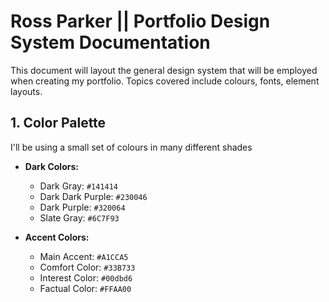 # Ross Parker || Portfolio Design System Documentation

This document will layout the general design system that will be employed when creating my portfolio. Topics covered include colours, fonts, element layouts.

## **1. Color Palette**
I'll be using a small set of colours in many different shades

- **Dark Colors:**
	- Dark Gray: `#141414`
	- Dark Dark Purple: `#230046`
	- Dark Purple: `#320064`
	- Slate Gray: `#6C7F93`

- **Accent Colors:**
	- Main Accent: `#A1CCA5`
	- Comfort Color: `#33B733`
	- Interest Color: `#00dbd6`
	- Factual Color: `#FFAA00`


	